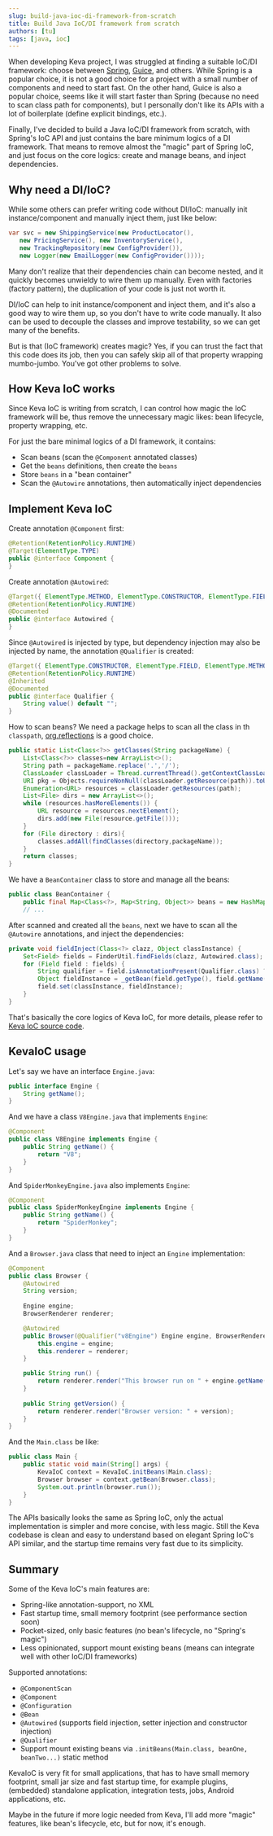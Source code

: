 ```yaml
---
slug: build-java-ioc-di-framework-from-scratch
title: Build Java IoC/DI framework from scratch
authors: [tu]
tags: [java, ioc]
---
```


When developing Keva project, I was struggled at finding a suitable IoC/DI framework: choose between [Spring](https://docs.spring.io/spring-framework/docs/3.2.x/spring-framework-reference/html/beans.html), [Guice](https://github.com/google/guice), and others.
While Spring is a popular choice, it is not a good choice for a project with a small number of components and need to start fast.
On the other hand, Guice is also a popular choice, seems like it will start faster than Spring (because no need to scan class path for components),
but I personally don't like its APIs with a lot of boilerplate (define explicit bindings, etc.).

Finally, I've decided to build a Java IoC/DI framework from scratch, with Spring's IoC API and just contains the bare minimum logics of a DI framework.
That means to remove almost the "magic" part of Spring IoC, and just focus on the core logics: create and manage beans, and inject dependencies.

## Why need a DI/IoC?

While some others can prefer writing code without DI/IoC: manually init instance/component and manually inject them,
just like below:

```java
var svc = new ShippingService(new ProductLocator(), 
   new PricingService(), new InventoryService(), 
   new TrackingRepository(new ConfigProvider()), 
   new Logger(new EmailLogger(new ConfigProvider())));
```

Many don't realize that their dependencies chain can become nested, and it quickly becomes unwieldy to wire them up manually.
Even with factories (factory pattern), the duplication of your code is just not worth it.

DI/IoC can help to init instance/component and inject them, and it's also a good way to wire them up, so you don't have to write code manually.
It also can be used to decouple the classes and improve testability, so we can get many of the benefits.

But is that (IoC framework) creates magic? Yes, if you can trust the fact that this code does its job,
then you can safely skip all of that property wrapping mumbo-jumbo. You've got other problems to solve.

## How Keva IoC works

Since Keva IoC is writing from scratch, I can control how magic the IoC framework will be, thus remove the unnecessary magic likes: bean lifecycle, property wrapping, etc.

For just the bare minimal logics of a DI framework, it contains:

- Scan beans (scan the `@Component` annotated classes)
- Get the `beans` definitions, then create the `beans`
- Store `beans` in a "bean container"
- Scan the `@Autowire` annotations, then automatically inject dependencies
## Implement Keva IoC

Create annotation `@Component` first:

```java
@Retention(RetentionPolicy.RUNTIME)
@Target(ElementType.TYPE)
public @interface Component {
}
```

Create annotation `@Autowired`:

```java
@Target({ ElementType.METHOD, ElementType.CONSTRUCTOR, ElementType.FIELD })
@Retention(RetentionPolicy.RUNTIME)
@Documented
public @interface Autowired {
}
```

Since `@Autowired` is injected by type, but dependency injection may also be injected by name, the annotation `@Qualifier` is created:

```java
@Target({ ElementType.CONSTRUCTOR, ElementType.FIELD, ElementType.METHOD, ElementType.PARAMETER, ElementType.TYPE, ElementType.ANNOTATION_TYPE })
@Retention(RetentionPolicy.RUNTIME)
@Inherited
@Documented
public @interface Qualifier {
    String value() default "";
}
```

How to scan beans? We need a package helps to scan all the class in th `classpath`, [org.reflections](https://github.com/ronmamo/reflections) is a good choice.

```java
public static List<Class<?>> getClasses(String packageName) {
    List<Class<?>> classes=new ArrayList<>();
    String path = packageName.replace('.','/');
    ClassLoader classLoader = Thread.currentThread().getContextClassLoader();
    URI pkg = Objects.requireNonNull(classLoader.getResource(path)).toURI();
    Enumeration<URL> resources = classLoader.getResources(path);
    List<File> dirs = new ArrayList<>();
    while (resources.hasMoreElements()) {
        URL resource = resources.nextElement();
        dirs.add(new File(resource.getFile()));
    }
    for (File directory : dirs){
        classes.addAll(findClasses(directory,packageName));
    }
    return classes;
}
```

We have a `BeanContainer` class to store and manage all the beans:

```java
public class BeanContainer {
    public final Map<Class<?>, Map<String, Object>> beans = new HashMap<>(10);
    // ...
```

After scanned and created all the `beans`, next we have to scan all the `@Autowire` annotations, and inject the dependencies:

```java
private void fieldInject(Class<?> clazz, Object classInstance) {
    Set<Field> fields = FinderUtil.findFields(clazz, Autowired.class);
    for (Field field : fields) {
        String qualifier = field.isAnnotationPresent(Qualifier.class) ? field.getAnnotation(Qualifier.class).value() : null;
        Object fieldInstance = _getBean(field.getType(), field.getName(), qualifier, true);
        field.set(classInstance, fieldInstance);
    }
}
```

That's basically the core logics of Keva IoC, for more details, please refer to [Keva IoC source code](https://github.com/keva-dev/keva-ioc/).

## KevaIoC usage

Let's say we have an interface `Engine.java`:

```java
public interface Engine {
    String getName();
}
```

And we have a class `V8Engine.java` that implements `Engine`:

```java
@Component
public class V8Engine implements Engine {
    public String getName() {
        return "V8";
    }
}
```

And `SpiderMonkeyEngine.java` also implements `Engine`:

```java
@Component
public class SpiderMonkeyEngine implements Engine {
    public String getName() {
        return "SpiderMonkey";
    }
}
```

And a `Browser.java` class that need to inject an `Engine` implementation:

```java
@Component
public class Browser {
    @Autowired
    String version;
    
    Engine engine;
    BrowserRenderer renderer;

    @Autowired
    public Browser(@Qualifier("v8Engine") Engine engine, BrowserRenderer renderer) {
        this.engine = engine;
        this.renderer = renderer;
    }

    public String run() {
        return renderer.render("This browser run on " + engine.getName());
    }
    
    public String getVersion() {
        return renderer.render("Browser version: " + version);
    }
}
```

And the `Main.class` be like:

```java
public class Main {
    public static void main(String[] args) {
        KevaIoC context = KevaIoC.initBeans(Main.class);
        Browser browser = context.getBean(Browser.class);
        System.out.println(browser.run());
    }
}
```

The APIs basically looks the same as Spring IoC, only the actual implementation is simpler and more concise, with less magic.
Still the Keva codebase is clean and easy to understand based on elegant Spring IoC's API similar, and the startup time remains very fast due to its simplicity.

## Summary

Some of the Keva IoC's main features are:

- Spring-like annotation-support, no XML
- Fast startup time, small memory footprint (see performance section soon)
- Pocket-sized, only basic features (no bean's lifecycle, no "Spring's magic")
- Less opinionated, support mount existing beans (means can integrate well with other IoC/DI frameworks)

Supported annotations:

- `@ComponentScan`
- `@Component`
- `@Configuration`
- `@Bean`
- `@Autowired` (supports field injection, setter injection and constructor injection)
- `@Qualifier`
- Support mount existing beans via `.initBeans(Main.class, beanOne, beanTwo...)` static method

KevaIoC is very fit for small applications, that has to have small memory footprint, small jar size and fast startup time,
for example plugins, (embedded) standalone application, integration tests, jobs, Android applications, etc.

Maybe in the future if more logic needed from Keva, I'll add more "magic" features, like bean's lifecycle, etc, but for now, it's enough.
